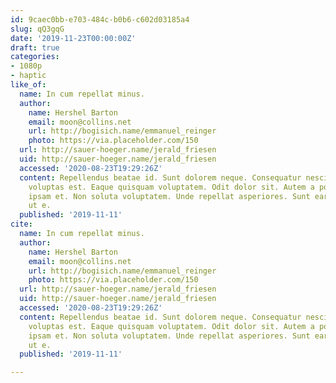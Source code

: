 ```yaml
---
id: 9caec0bb-e703-484c-b0b6-c602d03185a4
slug: qQ3gqG
date: '2019-11-23T00:00:00Z'
draft: true
categories:
- 1080p
- haptic
like_of:
  name: In cum repellat minus.
  author:
    name: Hershel Barton
    email: moon@collins.net
    url: http://bogisich.name/emmanuel_reinger
    photo: https://via.placeholder.com/150
  url: http://sauer-hoeger.name/jerald_friesen
  uid: http://sauer-hoeger.name/jerald_friesen
  accessed: '2020-08-23T19:29:26Z'
  content: Repellendus beatae id. Sunt dolorem neque. Consequatur nesciunt cum. Quia
    voluptas est. Eaque quisquam voluptatem. Odit dolor sit. Autem a porro. Voluptatem
    ipsam et. Non soluta voluptatem. Unde repellat asperiores. Sunt earum eaque. Temporibus
    ut e.
  published: '2019-11-11'
cite:
  name: In cum repellat minus.
  author:
    name: Hershel Barton
    email: moon@collins.net
    url: http://bogisich.name/emmanuel_reinger
    photo: https://via.placeholder.com/150
  url: http://sauer-hoeger.name/jerald_friesen
  uid: http://sauer-hoeger.name/jerald_friesen
  accessed: '2020-08-23T19:29:26Z'
  content: Repellendus beatae id. Sunt dolorem neque. Consequatur nesciunt cum. Quia
    voluptas est. Eaque quisquam voluptatem. Odit dolor sit. Autem a porro. Voluptatem
    ipsam et. Non soluta voluptatem. Unde repellat asperiores. Sunt earum eaque. Temporibus
    ut e.
  published: '2019-11-11'

---
```



